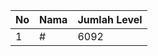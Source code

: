 | No | Nama            | Jumlah Level |
|----|-----------------|--------------|
| 1  | #    |    6092        |
